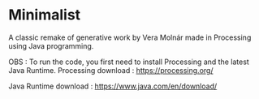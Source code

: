 # Minimalist
A classic remake of generative work by Vera Molnár made in Processing using Java programming.

OBS : To run the code, you first need to install Processing and the latest Java Runtime.
Processing download : https://processing.org/

Java Runtime download : https://www.java.com/en/download/
